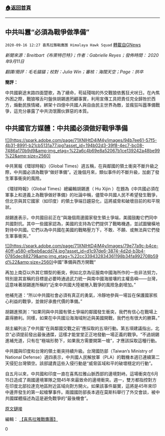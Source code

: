 ###  [:house:返回首頁](https://github.com/ourhimalayas/txt)
---

## 中共叫囂“必須為戰爭做準備”
`2020-09-16 12:27 喜馬拉雅戰鷹團 Himalaya Hawk Squad` [轉載自GNews](https://gnews.org/zh-hant/361594/)

*新聞來源：Breitbart《布萊特巴特》；作者：Gabrielle Reyes；發佈時間： 2020年9月11日*

*翻譯/簡評：毛毛貓貓；校對：Julia Win；審核：海闊天空；Page：拱卒*

**簡評：**

中共國窮途末路四面楚歌，為了續命，苟延殘喘的外交戰狼依舊狂犬吠日。在內焦外困之際，戰狼喉舌叼盤俠胡錫進罔顧事實，利用宣傳工具把責任完全歸咎於西方，煽動民族情緒，綁架十四億中共國人與自由民主世界為敵，並瘋狂叫囂準備戰爭，這充分暴露了中共流氓團伙罪惡的本質。

##  **中共國官方媒體：中共國必須做好戰爭準備** 

[!\[\](https://spark.adobe.com/page/71XNIHtD4jM4y/images/94b7ee61-57f5-4b31-8991-b21cb5131a77.jpg?asset_id=194b02d3-39f8-4ec7-bc08-7486a170b9d9&amp;img_etag=%22a6c4b69e8a52067b1ce139242a48be99%22&amp;size=2560)](https://spark.adobe.com/page/71XNIHtD4jM4y/images/94b7ee61-57f5-4b31-8991-b21cb5131a77.jpg?asset_id=194b02d3-39f8-4ec7-bc08-7486a170b9d9&amp;img_etag=%22a6c4b69e8a52067b1ce139242a48be99%22&amp;size=1024)

中共黨報《環球時報》（Global Times）週五稱，在與鄰國的領土衝突不斷升級之際，中共國必須為戰爭“做好準備”。近幾個月來，類似事件的不斷升級，加劇了發生軍事衝突的風險。

《環球時報》（Global Times）總編輯胡錫進（ Hu Xijin ）在題為《中共國必須在軍事上和道義上為戰爭做好準備》的社論中稱，儘管中共國人民不希望發生戰爭，但北京與其它國家（如印度）的領土爭端日趨惡化，這將威脅和破壞目前的和平現狀。

胡錫進表示，中共國目前正在“與幾個周邊國家發生領土爭端，美國鼓勵它們同中共國對抗。其中一些國家認為，美國的支持為它們提供了戰略機遇，並試圖蠻橫地對待中共國。它們以為中共國在美國的戰略壓力下，不敢、不願、或無法與它們發生軍事衝突。”

[!\[\](https://spark.adobe.com/page/71XNIHtD4jM4y/images/79e77a9c-b4ce-40ff-a580-efbeb6acdd74.jpg?asset_id=d1c97de6-3874-4d2d-b3b4-0785dec88279&amp;img_etag=%22cc339432834361198b34fa992708b59d%22&amp;size=2560)](https://spark.adobe.com/page/71XNIHtD4jM4y/images/79e77a9c-b4ce-40ff-a580-efbeb6acdd74.jpg?asset_id=d1c97de6-3874-4d2d-b3b4-0785dec88279&amp;img_etag=%22cc339432834361198b34fa992708b59d%22&amp;size=1024)中國”準備與西方開戰“

再加上南亞以外其它類型的衝突，例如北京為征服南中國海所作的一些非法努力，特別是其宣稱的目標是必要時通過武力統一與南中國海接壤的主權島嶼——台灣，這意味著胡錫進所稱的“近來中共國大陸被捲入戰爭的風險急劇增加。”

他補充道：“所以中共國社會必須有真正的勇氣，冷靜地參與一場旨在保護國家核心利益的戰爭，並做好承擔代價的準備。”

胡錫進預測：“如果同與中共國有領土爭端的鄰國發生衝突，我們有信心在戰場上贏得勝利。同樣，如果在中共國沿海海域附近與美國開戰，我們也有很大的勝算。”

胡主編列出了中共國“在與鄰國交戰之前”應採取的五項行動。第五項建議指出，北京“必須提前發出最後通牒，這樣才能堂堂正正地發動一場正義的戰爭。“不過胡錫進補充道，只有在“極端形勢下，如果我方需要開第一槍”，才應該採取這種行動。

中共國與印度和台灣的領土衝突持續升級。台灣國防部（Taiwan’s Ministry of National Defense）週四表示，中共國人民解放軍（PLA）的戰機本週已連續第二天侵犯台灣領空。該部譴責這些入侵行動是“威脅區域和平的破壞穩定的行動”。

自五月以來，中共國和印度一直在喜馬拉雅山脈西部的邊境對峙。這場衝突在6月15日造成了兩國邊境軍隊之間45年來最致命的邊境衝突。週一，雙方都指控對方在印度北部拉達克地區附近區域向對方開火。如果該事件屬實，這將是45年來印中邊界發生的第一起槍擊事件。兩國國防部長本週在莫斯科舉行了外交會談，被中共國媒體描述為這是避免戰爭的“最後機會”。

[原文鏈接](https://www.breitbart.com/asia/2020/09/11/chinese-state-media-china-must-prepare-war/)

編輯： [【喜馬拉雅戰鷹團】](https://spark.adobe.com/page/71XNIHtD4jM4y/)

0
